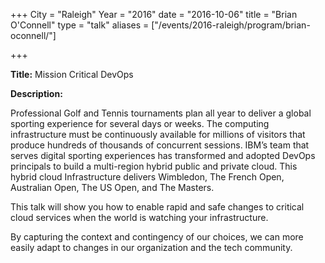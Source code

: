 +++ 
City = "Raleigh" 
Year = "2016" 
date = "2016-10-06" 
title = "Brian O'Connell" 
type = "talk" 
aliases = ["/events/2016-raleigh/program/brian-oconnell/"]

+++
<div class="span-15  ">
  <div class="span-15  last ">
  <p><strong>Title:</strong>
Mission Critical DevOps
</p>

<p><strong>Description:</strong></p>
<p>Professional Golf and Tennis tournaments plan all year to deliver a global sporting experience for several days or weeks.  The computing infrastructure must be continuously available for millions of visitors that produce hundreds of thousands of concurrent sessions.  IBM’s team that serves digital sporting experiences has transformed and adopted DevOps principals to build a multi-region hybrid public and private cloud.   This hybrid cloud Infrastructure delivers Wimbledon, The French Open, Australian Open, The US Open, and The Masters. </p>
<p>

This talk will show you how to enable rapid and safe changes to critical cloud services when the world is watching your infrastructure.  
<p>By capturing the context and contingency of our choices, we can more easily adapt to changes in our organization and the tech community.
</p>
